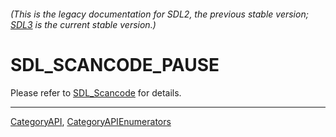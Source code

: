 ###### (This is the legacy documentation for SDL2, the previous stable version; [SDL3](https://wiki.libsdl.org/SDL3/) is the current stable version.)
# SDL_SCANCODE_PAUSE

Please refer to [SDL_Scancode](SDL_Scancode) for details.

----
[CategoryAPI](CategoryAPI), [CategoryAPIEnumerators](CategoryAPIEnumerators)

